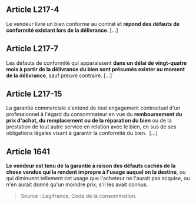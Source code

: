 
## Article L217-4
Le vendeur livre un bien conforme au contrat et **répond des défauts de conformité existant lors de la délivrance**.
[...]

## Article L217-7
Les défauts de conformité qui apparaissent **dans un délai de vingt-quatre mois à partir de la délivrance du bien sont présumés exister au moment de la délivrance**, sauf preuve contraire.
[...]

## Article L217-15
La garantie commerciale s'entend de tout engagement contractuel d'un professionnel à l'égard du consommateur en vue du **remboursement du prix d'achat, du remplacement ou de la réparation du bien** ou de la prestation de tout autre service en relation avec le bien, en sus de ses obligations légales visant à garantir la conformité du bien. 
[...]

## Article 1641
**Le vendeur est tenu de la garantie à raison des défauts cachés de la chose vendue qui la rendent impropre à l'usage auquel on la destine**, ou qui diminuent tellement cet usage que l'acheteur ne l'aurait pas acquise, ou n'en aurait donné qu'un moindre prix, s'il les avait connus.


> Source : Legifrance, Code de la consommation.
